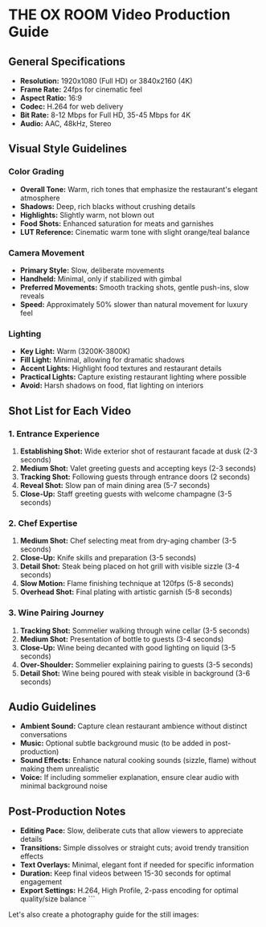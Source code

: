 # THE OX ROOM Video Production Guide

## General Specifications

- **Resolution:** 1920x1080 (Full HD) or 3840x2160 (4K)
- **Frame Rate:** 24fps for cinematic feel
- **Aspect Ratio:** 16:9
- **Codec:** H.264 for web delivery
- **Bit Rate:** 8-12 Mbps for Full HD, 35-45 Mbps for 4K
- **Audio:** AAC, 48kHz, Stereo

## Visual Style Guidelines

### Color Grading
- **Overall Tone:** Warm, rich tones that emphasize the restaurant's elegant atmosphere
- **Shadows:** Deep, rich blacks without crushing details
- **Highlights:** Slightly warm, not blown out
- **Food Shots:** Enhanced saturation for meats and garnishes
- **LUT Reference:** Cinematic warm tone with slight orange/teal balance

### Camera Movement
- **Primary Style:** Slow, deliberate movements
- **Handheld:** Minimal, only if stabilized with gimbal
- **Preferred Movements:** Smooth tracking shots, gentle push-ins, slow reveals
- **Speed:** Approximately 50% slower than natural movement for luxury feel

### Lighting
- **Key Light:** Warm (3200K-3800K)
- **Fill Light:** Minimal, allowing for dramatic shadows
- **Accent Lights:** Highlight food textures and restaurant details
- **Practical Lights:** Capture existing restaurant lighting where possible
- **Avoid:** Harsh shadows on food, flat lighting on interiors

## Shot List for Each Video

### 1. Entrance Experience
1. **Establishing Shot:** Wide exterior shot of restaurant facade at dusk (2-3 seconds)
2. **Medium Shot:** Valet greeting guests and accepting keys (2-3 seconds)
3. **Tracking Shot:** Following guests through entrance doors (2 seconds)
4. **Reveal Shot:** Slow pan of main dining area (5-7 seconds)
5. **Close-Up:** Staff greeting guests with welcome champagne (3-5 seconds)

### 2. Chef Expertise
1. **Medium Shot:** Chef selecting meat from dry-aging chamber (3-5 seconds)
2. **Close-Up:** Knife skills and preparation (3-5 seconds)
3. **Detail Shot:** Steak being placed on hot grill with visible sizzle (3-4 seconds)
4. **Slow Motion:** Flame finishing technique at 120fps (5-8 seconds)
5. **Overhead Shot:** Final plating with artistic garnish (5-8 seconds)

### 3. Wine Pairing Journey
1. **Tracking Shot:** Sommelier walking through wine cellar (3-5 seconds)
2. **Medium Shot:** Presentation of bottle to guests (3-4 seconds)
3. **Close-Up:** Wine being decanted with good lighting on liquid (3-5 seconds)
4. **Over-Shoulder:** Sommelier explaining pairing to guests (3-5 seconds)
5. **Detail Shot:** Wine being poured with steak visible in background (3-6 seconds)

## Audio Guidelines

- **Ambient Sound:** Capture clean restaurant ambience without distinct conversations
- **Music:** Optional subtle background music (to be added in post-production)
- **Sound Effects:** Enhance natural cooking sounds (sizzle, flame) without making them unrealistic
- **Voice:** If including sommelier explanation, ensure clear audio with minimal background noise

## Post-Production Notes

- **Editing Pace:** Slow, deliberate cuts that allow viewers to appreciate details
- **Transitions:** Simple dissolves or straight cuts; avoid trendy transition effects
- **Text Overlays:** Minimal, elegant font if needed for specific information
- **Duration:** Keep final videos between 15-30 seconds for optimal engagement
- **Export Settings:** H.264, High Profile, 2-pass encoding for optimal quality/size balance
\`\`\`

Let's also create a photography guide for the still images:
